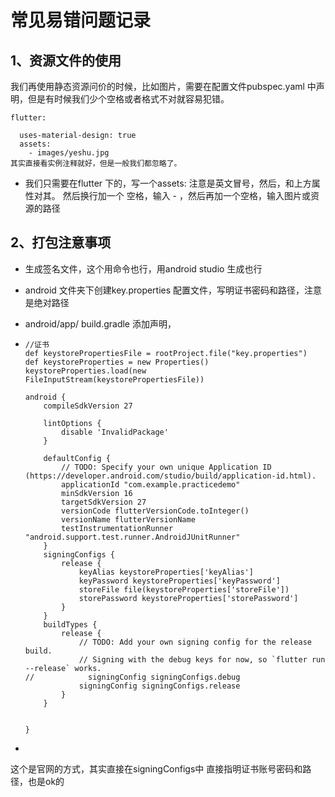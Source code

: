 # 常见易错问题记录

## 1、资源文件的使用

我们再使用静态资源问价的时候，比如图片，需要在配置文件pubspec.yaml 中声明，但是有时候我们少个空格或者格式不对就容易犯错。

```
flutter:

  uses-material-design: true
  assets: 
    - images/yeshu.jpg
其实直接看实例注释就好，但是一般我们都忽略了。
```

- 我们只需要在flutter 下的，写一个assets:  注意是英文冒号，然后，和上方属性对其。
  然后换行加一个 空格，输入 - ，然后再加一个空格，输入图片或资源的路径

## 2、打包注意事项

- 生成签名文件，这个用命令也行，用android studio 生成也行

- android 文件夹下创建key.properties 配置文件，写明证书密码和路径，注意是绝对路径

- android/app/ build.gradle 添加声明，

- ```
  //证书
  def keystorePropertiesFile = rootProject.file("key.properties")
  def keystoreProperties = new Properties()
  keystoreProperties.load(new FileInputStream(keystorePropertiesFile))
  
  android {
      compileSdkVersion 27
  
      lintOptions {
          disable 'InvalidPackage'
      }
  
      defaultConfig {
          // TODO: Specify your own unique Application ID (https://developer.android.com/studio/build/application-id.html).
          applicationId "com.example.practicedemo"
          minSdkVersion 16
          targetSdkVersion 27
          versionCode flutterVersionCode.toInteger()
          versionName flutterVersionName
          testInstrumentationRunner "android.support.test.runner.AndroidJUnitRunner"
      }
      signingConfigs {
          release {
              keyAlias keystoreProperties['keyAlias']
              keyPassword keystoreProperties['keyPassword']
              storeFile file(keystoreProperties['storeFile'])
              storePassword keystoreProperties['storePassword']
          }
      }
      buildTypes {
          release {
              // TODO: Add your own signing config for the release build.
              // Signing with the debug keys for now, so `flutter run --release` works.
  //            signingConfig signingConfigs.debug
              signingConfig signingConfigs.release
          }
      }
  
  
  }
  ```

- 

这个是官网的方式，其实直接在signingConfigs中 直接指明证书账号密码和路径，也是ok的